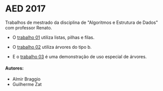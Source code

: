 # AED 2017

Trabalhos de mestrado da disciplina de "Algoritmos e Estrutura de Dados" com professor Renato.

+ O [trabalho 01](https://github.com/almirbraggio/aed/tree/master/01) utiliza listas, pilhas e filas.

+ O [trabalho 02](https://github.com/almirbraggio/aed/tree/master/01) utiliza árvores do tipo b.

+ E o [trabalho 03](https://github.com/almirbraggio/aed/tree/master/03) é uma demonstração de uso especial de árvores.

#### Autores:
- Almir Braggio
- Guilherme Zat
